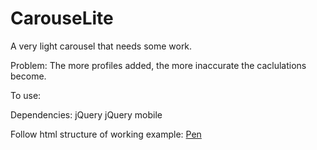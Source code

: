 # CarouseLite
A very light carousel that needs some work. 

Problem:
The more profiles added, the more inaccurate the caclulations become.

To use:

Dependencies:
jQuery
jQuery mobile

Follow html structure of working example:
[Pen](http://codepen.io/caesura/pen/WrwMXv)
